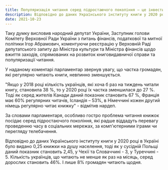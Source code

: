 ```yaml
---
title: Популяризація читання серед підростаючого покоління — це інвестиція в успішне майбутнє країни – Абрамович 
description: Відповідно до даних Українського інституту книги у 2020 році в Україні було видано 0,25 книжки на душу населення
date: 2021-10-23
---
```


Таку думку висловив народний депутат України, Заступник голови Комітету Верховної Ради України з питань фінансів, податкової та митної політики Ігор Абрамович, коментуючи реєстрацію у Верховній Раді депутатського запиту до Міністра культури та Міністра фінансів щодо вжиття заходів, спрямованих на розвиток книговидавничої справи та популяризації читання.

У наданому коментарі парламентар звернув увагу, що частка громадян, які регулярно читають книги, невпинно зменшується.

"Якщо у 2018 році кількість українців, які хоча б раз на тиждень читали книгу, становила 38 %, то у 2020 році їх частка зменшилася до 27 %. Тоді як серед жителів Канади даний показник становить 67 %, Франція має 60% регулярних читачів, Ісландія – 53%, в Німеччині кожен другий німець регулярно читає книжку" - відмітив нардеп.

За словами парламентаря, особливо гостро проблема читання книжок посідає серед підростаючого покоління, які радше віддадуть перевагу проведенню часу в соціальних мережах, за комп'ютерними іграми чи перегляду телебачення. 

Відповідно до даних Українського інституту книги у 2020 році в Україні було видано 0,25 книжки на душу населення, тоді як у сусідній Польщі даний показник становить 2,45, у Чехії та Словаччині - 3, у Туреччині - 5. Кількість українців, що читають не менше як раз на місяць, серед дорослих становить 46%. І лише 8% громадян читають щодня.

